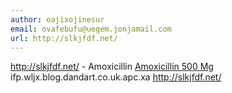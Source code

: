 ```yaml
---
author: oajixojinesur
email: ovafebufu@uegem.jonjamail.com
url: http://slkjfdf.net/
---
```


http://slkjfdf.net/ - Amoxicillin <a href="http://slkjfdf.net/">Amoxicillin 500 Mg</a> ifp.wljx.blog.dandart.co.uk.apc.xa http://slkjfdf.net/